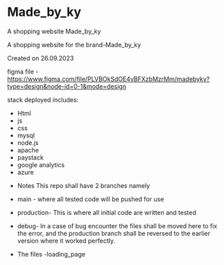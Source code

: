 # Made_by_ky
A shopping website
Made_by_ky

A shopping website for the brand-Made_by_ky

Created on 26.09.2023

figma file - https://www.figma.com/file/PLVBOkSdOE4vBFXzbMzrMm/madebyky?type=design&node-id=0-1&mode=design

stack deployed includes:
- Html
- js
- css
- mysql
- node.js
- apache
- paystack
- google analytics
- azure

* Notes
This repo shall have 2 branches namely
* main - where all tested code will be pushed for use
* production- This is where all initial code are written and tested
* debug- In a case of bug encounter the files shall be moved here to fix the error, and the production branch shall be reversed to the earlier version where it worked perfectly.

* The files
-loading_page